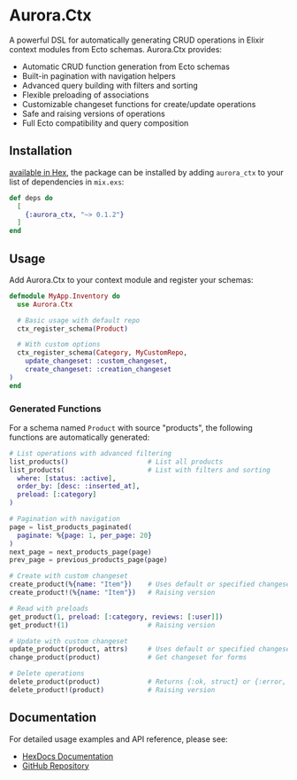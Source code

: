 # Aurora.Ctx

A powerful DSL for automatically generating CRUD operations in Elixir context modules from Ecto schemas. Aurora.Ctx provides:

- Automatic CRUD function generation from Ecto schemas
- Built-in pagination with navigation helpers
- Advanced query building with filters and sorting
- Flexible preloading of associations
- Customizable changeset functions for create/update operations
- Safe and raising versions of operations
- Full Ecto compatibility and query composition

## Installation

[available in Hex](https://hex.pm/docs/publish), the package can be installed
by adding `aurora_ctx` to your list of dependencies in `mix.exs`:

```elixir 
def deps do
  [
    {:aurora_ctx, "~> 0.1.2"}
  ]
end
```

## Usage

Add Aurora.Ctx to your context module and register your schemas:

```elixir
defmodule MyApp.Inventory do
  use Aurora.Ctx

  # Basic usage with default repo
  ctx_register_schema(Product)

  # With custom options
  ctx_register_schema(Category, MyCustomRepo,
    update_changeset: :custom_changeset,
    create_changeset: :creation_changeset
)
end
```

### Generated Functions

For a schema named `Product` with source "products", the following functions are automatically generated:

```elixir
# List operations with advanced filtering
list_products()                    # List all products
list_products(                     # List with filters and sorting
  where: [status: :active],
  order_by: [desc: :inserted_at],
  preload: [:category]
)

# Pagination with navigation
page = list_products_paginated(
  paginate: %{page: 1, per_page: 20}
)
next_page = next_products_page(page)
prev_page = previous_products_page(page)

# Create with custom changeset
create_product(%{name: "Item"})    # Uses default or specified changeset
create_product!(%{name: "Item"})   # Raising version

# Read with preloads
get_product(1, preload: [:category, reviews: [:user]])
get_product!(1)                    # Raising version

# Update with custom changeset
update_product(product, attrs)     # Uses default or specified changeset
change_product(product)            # Get changeset for forms

# Delete operations
delete_product(product)            # Returns {:ok, struct} or {:error, changeset}
delete_product!(product)           # Raising version
```

## Documentation 

For detailed usage examples and API reference, please see:

- [HexDocs Documentation](https://hexdocs.pm/aurora_ctx)
- [GitHub Repository](https://github.com/user/aurora_ctx)

